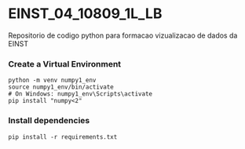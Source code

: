 # EINST_04_10809_1L_LB

Repositorio de codigo python para formacao vizualizacao de dados da EINST

### Create a Virtual Environment

```
python -m venv numpy1_env
source numpy1_env/bin/activate
# On Windows: numpy1_env\Scripts\activate
pip install "numpy<2"
```

### Install dependencies

```
pip install -r requirements.txt
```
